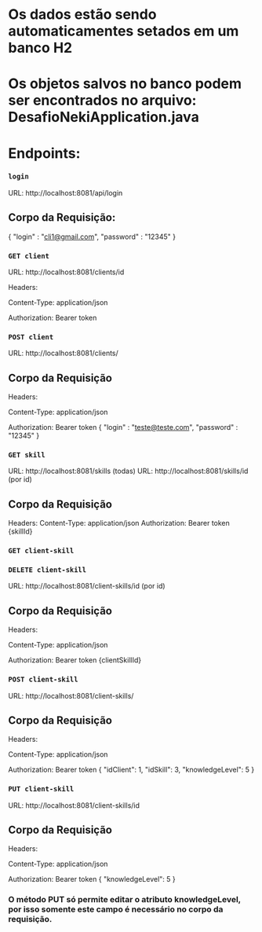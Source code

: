 # Os dados estão sendo automaticamentes setados em um banco H2

# Os objetos salvos no banco podem ser encontrados no arquivo: DesafioNekiApplication.java 

# Endpoints:

### `login`
URL: http://localhost:8081/api/login
## Corpo da Requisição: 
{
    "login" : "cli1@gmail.com",
    "password" : "12345"
}
### `GET client`

URL: http://localhost:8081/clients/id

Headers:

Content-Type: application/json

Authorization: Bearer token

### `POST client`

URL: http://localhost:8081/clients/
## Corpo da Requisição
Headers:

Content-Type: application/json

Authorization: Bearer token
{
    "login" : "teste@teste.com",
    "password" : "12345"
}

### `GET skill`
URL: http://localhost:8081/skills (todas)
URL: http://localhost:8081/skills/id (por id)
## Corpo da Requisição
Headers:
Content-Type: application/json
Authorization: Bearer token
{skillId}

### `GET client-skill`
### `DELETE client-skill`
URL: http://localhost:8081/client-skills/id (por id)
## Corpo da Requisição
Headers:

Content-Type: application/json

Authorization: Bearer token
{clientSkillId}

### `POST client-skill`
URL: http://localhost:8081/client-skills/
## Corpo da Requisição
Headers:

Content-Type: application/json

Authorization: Bearer token
{
    "idClient": 1,
    "idSkill": 3,
    "knowledgeLevel": 5
}

### `PUT client-skill`
URL: http://localhost:8081/client-skills/id
## Corpo da Requisição
Headers:

Content-Type: application/json

Authorization: Bearer token
{
    "knowledgeLevel": 5
}

### O método PUT só permite editar o atributo knowledgeLevel, por isso somente este campo é necessário no corpo da requisição.
